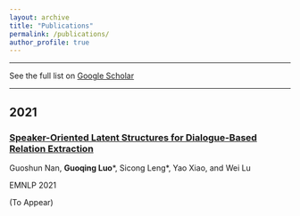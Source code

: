 ```yaml
---
layout: archive
title: "Publications"
permalink: /publications/
author_profile: true
---
```


---

See the full list on  [Google Scholar](https://scholar.google.com/citations?user=ggVTvKoAAAAJ&hl=en)

---

2021
---
### [Speaker-Oriented Latent Structures for Dialogue-Based Relation Extraction](https://arxiv.org/)
Guoshun Nan, **Guoqing Luo***, Sicong Leng*, Yao Xiao, and Wei Lu

EMNLP 2021

(To Appear)


